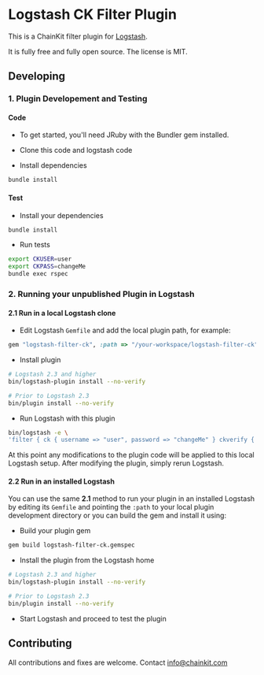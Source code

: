 # Logstash CK Filter Plugin

This is a ChainKit filter plugin for [Logstash](https://github.com/elastic/logstash).

It is fully free and fully open source. The license is MIT.

## Developing

### 1. Plugin Developement and Testing

#### Code
- To get started, you'll need JRuby with the Bundler gem installed.

- Clone this code and logstash code

- Install dependencies
```sh
bundle install
```

#### Test

- Install your dependencies

```sh
bundle install
```

- Run tests

```sh
export CKUSER=user
export CKPASS=changeMe
bundle exec rspec
```

### 2. Running your unpublished Plugin in Logstash

#### 2.1 Run in a local Logstash clone

- Edit Logstash `Gemfile` and add the local plugin path, for example:
```ruby
gem "logstash-filter-ck", :path => "/your-workspace/logstash-filter-ck"
```
- Install plugin
```sh
# Logstash 2.3 and higher
bin/logstash-plugin install --no-verify

# Prior to Logstash 2.3
bin/plugin install --no-verify

```
- Run Logstash with this plugin
```sh
bin/logstash -e \
'filter { ck { username => "user", password => "changeMe" } ckverify { username => "user", password => "changeMe" } }'
```
At this point any modifications to the plugin code will be applied to this local
Logstash setup. After modifying the plugin, simply rerun Logstash.

#### 2.2 Run in an installed Logstash

You can use the same **2.1** method to run your plugin in an installed Logstash by editing its
`Gemfile` and pointing the `:path` to your local plugin development directory or you can build
the gem and install it using:

- Build your plugin gem
```sh
gem build logstash-filter-ck.gemspec
```
- Install the plugin from the Logstash home
```sh
# Logstash 2.3 and higher
bin/logstash-plugin install --no-verify

# Prior to Logstash 2.3
bin/plugin install --no-verify

```
- Start Logstash and proceed to test the plugin

## Contributing

All contributions and fixes are welcome. Contact info@chainkit.com
